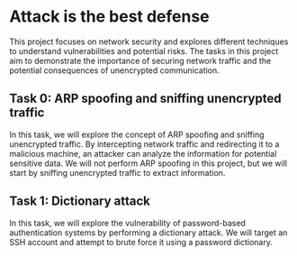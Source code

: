 # Attack is the best defense
This project focuses on network security and explores different techniques to understand vulnerabilities and potential risks. The tasks in this project aim to demonstrate the importance of securing network traffic and the potential consequences of unencrypted communication.

## Task 0: ARP spoofing and sniffing unencrypted traffic
In this task, we will explore the concept of ARP spoofing and sniffing unencrypted traffic. By intercepting network traffic and redirecting it to a malicious machine, an attacker can analyze the information for potential sensitive data. We will not perform ARP spoofing in this project, but we will start by sniffing unencrypted traffic to extract information.

## Task 1: Dictionary attack
In this task, we will explore the vulnerability of password-based authentication systems by performing a dictionary attack. We will target an SSH account and attempt to brute force it using a password dictionary.